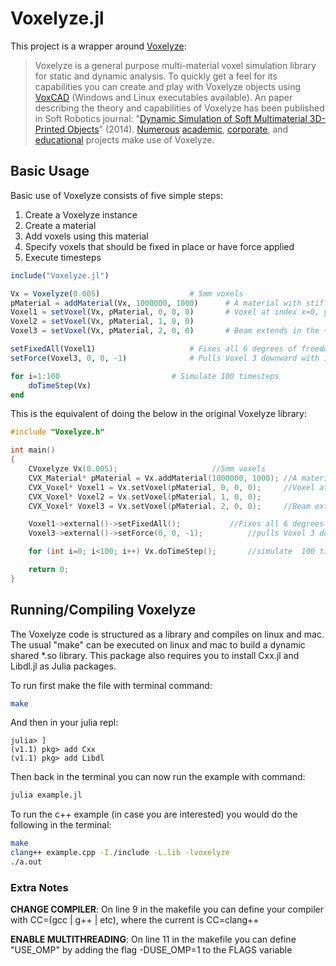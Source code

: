 # Voxelyze.jl

This project is a wrapper around [Voxelyze](https://github.com/jonhiller/Voxelyze):

>Voxelyze is a general purpose multi-material voxel simulation library for static and dynamic analysis. To quickly get a feel for its capabilities you can create and play with Voxelyze objects using [VoxCAD](http://www.voxcad.com) (Windows and Linux executables available). An paper describing the theory and capabilities of Voxelyze has been published in Soft Robotics journal: "[Dynamic Simulation of Soft Multimaterial 3D-Printed Objects](http://online.liebertpub.com/doi/pdfplus/10.1089/soro.2013.0010)" (2014). [Numerous](https://sites.google.com/site/jonhiller/hardware/soft-robots) [academic](http://creativemachines.cornell.edu/soft-robots), [corporate](http://www.fastcompany.com/3006259/stratasyss-programmable-materials-just-add-water), and [educational](http://www.sciencebuddies.org/science-fair-projects/project_ideas/Robotics_p016.shtml) projects make use of Voxelyze.


## Basic Usage

Basic use of Voxelyze consists of five simple steps:

1. Create a Voxelyze instance
2. Create a material
3. Add voxels using this material
4. Specify voxels that should be fixed in place or have force applied
5. Execute timesteps

```julia
include("Voxelyze.jl")

Vx = Voxelyze(0.005) 					# 5mm voxels
pMaterial = addMaterial(Vx, 1000000, 1000) 		# A material with stiffness E=1MPa and density 1000Kg/m^3
Voxel1 = setVoxel(Vx, pMaterial, 0, 0, 0) 		# Voxel at index x=0, y=0. z=0
Voxel2 = setVoxel(Vx, pMaterial, 1, 0, 0)
Voxel3 = setVoxel(Vx, pMaterial, 2, 0, 0) 		# Beam extends in the +X direction

setFixedAll(Voxel1) 					# Fixes all 6 degrees of freedom with an external condition on Voxel 1
setForce(Voxel3, 0, 0, -1) 				# Pulls Voxel 3 downward with 1 Newton of force.

for i=1:100 						# Simulate 100 timesteps
	doTimeStep(Vx)
end
```

This is the equivalent of doing the below in the original Voxelyze library:

```c++
#include "Voxelyze.h"

int main()
{
	CVoxelyze Vx(0.005); 					 //5mm voxels
	CVX_Material* pMaterial = Vx.addMaterial(1000000, 1000); //A material with stiffness E=1MPa and density 1000Kg/m^3
	CVX_Voxel* Voxel1 = Vx.setVoxel(pMaterial, 0, 0, 0); 	 //Voxel at index x=0, y=0. z=0
	CVX_Voxel* Voxel2 = Vx.setVoxel(pMaterial, 1, 0, 0);
	CVX_Voxel* Voxel3 = Vx.setVoxel(pMaterial, 2, 0, 0); 	 //Beam extends in the +X direction

	Voxel1->external()->setFixedAll(); 			 //Fixes all 6 degrees of freedom with an external condition on Voxel 1
	Voxel3->external()->setForce(0, 0, -1); 		 //pulls Voxel 3 downward with 1 Newton of force.

	for (int i=0; i<100; i++) Vx.doTimeStep(); 		 //simulate  100 timesteps.

	return 0;
}
```

## Running/Compiling Voxelyze

The Voxelyze code is structured as a library and compiles on linux and mac. The usual "make" can be executed on linux and mac to build a dynamic shared *.so library. This package also requires you to install Cxx.jl and Libdl.jl as Julia packages.

To run first make the file with terminal command:
```bash
make
```
And then in your julia repl:
```repl
julia> ]
(v1.1) pkg> add Cxx
(v1.1) pkg> add Libdl
```
Then back in the terminal you can now run the example with command:
```bash
julia example.jl
```

To run the c++ example (in case you are interested) you would do the following in the terminal:
```bash
make
clang++ example.cpp -I./include -L.lib -lvoxelyze
./a.out
```

### Extra Notes

**CHANGE COMPILER**: On line 9 in the makefile you can define your compiler with CC=(gcc | g++ | etc), where the current is CC=clang++ 

**ENABLE MULTITHREADING**: On line 11 in the makefile you can define "USE_OMP" by adding the flag -DUSE_OMP=1 to the FLAGS variable